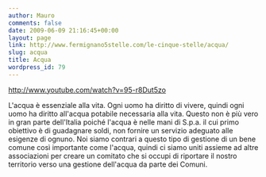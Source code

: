 ```yaml
---
author: Mauro
comments: false
date: 2009-06-09 21:16:45+00:00
layout: page
link: http://www.fermignano5stelle.com/le-cinque-stelle/acqua/
slug: acqua
title: Acqua
wordpress_id: 79
---
```


http://www.youtube.com/watch?v=95-r8Dut5zo

L'acqua è essenziale alla vita. Ogni uomo ha diritto di vivere, quindi ogni uomo ha diritto all'acqua potabile necessaria alla vita. Questo non è più vero in gran parte dell'Italia poiché l'acqua è nelle mani di S.p.a. il cui primo obiettivo è di guadagnare soldi, non fornire un servizio adeguato alle esigenze di ognuno. Noi siamo contrari a questo tipo di gestione di un bene comune così importante come l'acqua, quindi ci siamo uniti assieme ad altre associazioni per creare un comitato che si occupi di riportare il nostro territorio verso una gestione dell'acqua da parte dei Comuni.
